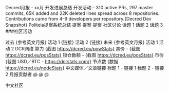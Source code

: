 Decred月报 - xx月
开发进展总结
开发活动 - 310 active PRs, 297 master commits, 65K added and 22K deleted lines spread across 8 repositories. Contributions came from 4–9 developers per repository.{Decred Dev Snapshot}
Politeia提案系统总结
提案
提案
提案
社区讨论
话题 1
话题 2
话题 3
###社区活动

过去 {参考英文月报}
活动 1 {链接}
活动 2 {链接}
未来 {参考英文月报}
活动 1
活动 2
DCR网络
算力 {截图 https://dcred.eu/powStats}
票价 - {截图 https://dcred.eu/posStats}
锁仓数额 - {截图 https://dcred.eu/posStats}
币价 {截图 USD／BTC - https://dcrstats.com/}
节点数 {数据 https://dcred.eu/nodeStats}
中文媒体／文章链接
标题 1 - 链接 1
标题 2 - 链接 2
月报贡献者 @ @ @

中文社区

